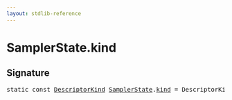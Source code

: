 ```yaml
---
layout: stdlib-reference
---
```


# SamplerState.kind

## Signature
<pre>
<span class='code_keyword'>static</span> <span class='code_keyword'>const</span> <a href="../descriptorkind-0a/index.html" class="code_type">DescriptorKind</a> <a href="index.html" class="code_type">SamplerState</a>.<a href="kind.html" class="code_var">kind</a> = DescriptorKind\.Sampler;
</pre>

